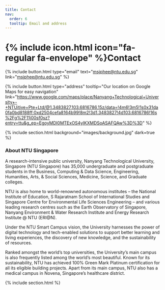 ```yaml
---
title: Contact
nav:
  order: 6
  tooltip: Email and address
---
```


# {% include icon.html icon="fa-regular fa-envelope" %}Contact


{%
  include button.html
  type="email"
  text="msjphee@ntu.edu.sg"
  link="msjphee@ntu.edu.sg"
%}
<!--
{%
  include button.html
  type="phone"
  text="(555) 867-5309"
  link="+1-555-867-5309"
%}
-->
{%
  include button.html
  type="address"
  tooltip="Our location on Google Maps for easy navigation"
  link="https://www.google.com/maps/place/Nanyang+Technological+University+-+NTUitive+Pte+Ltd/@1.3483827,103.6816786,15z/data=!4m6!3m5!1s0x31da0fa0bd8188ff:0xd2504cefa8164b99!8m2!3d1.3483827!4d103.6816786!16s%2Fg%2F11j00sf0sz?entry=ttu&g_ep=EgoyMDI0MTExOS4yIKXMDSoASAFQAw%3D%3D"
%}



{% include section.html background="images/background.jpg" dark=true %}

### About NTU Singapore


A research-intensive public university, Nanyang Technological University, Singapore (NTU Singapore) has 35,000 undergraduate and postgraduate students in the Business, Computing & Data Science, Engineering, Humanities, Arts, & Social Sciences, Medicine, Science, and Graduate colleges.

NTU is also home to world-renowned autonomous institutes – the National Institute of Education, S Rajaratnam School of International Studies and Singapore Centre for Environmental Life Sciences Engineering – and various leading research centres such as the Earth Observatory of Singapore, Nanyang Environment & Water Research Institute and Energy Research Institute @ NTU (ERI@N).

Under the NTU Smart Campus vision, the University harnesses the power of digital technology and tech-enabled solutions to support better learning and living experiences, the discovery of new knowledge, and the sustainability of resources.

Ranked amongst the world’s top universities, the University’s main campus is also frequently listed among the world’s most beautiful. Known for its sustainability, NTU has achieved 100% Green Mark Platinum certification for all its eligible building projects. Apart from its main campus, NTU also has a medical campus in Novena, Singapore’s healthcare district.

{% include section.html %}

